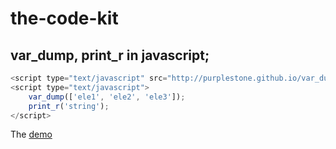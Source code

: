 # the-code-kit


## var_dump, print_r in javascript;
```javascript
<script type="text/javascript" src="http://purplestone.github.io/var_dump_js/var_dump.js" charset="utf-8"></script>
<script type="text/javascript">
	var_dump(['ele1', 'ele2', 'ele3']);
	print_r('string');
</script>
```
The [demo](http://purplestone.github.io/var_dump_js/var_dump.html)
